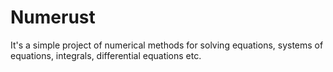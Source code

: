 # Numerust
It's a simple project of numerical methods for solving equations, systems of equations, integrals, differential equations etc.
